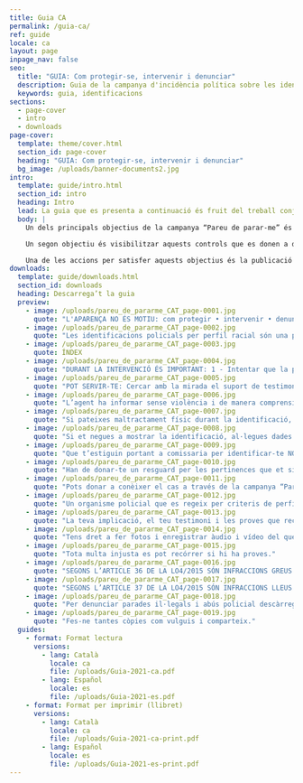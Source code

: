 ```yaml
---
title: Guia CA
permalink: /guia-ca/
ref: guide
locale: ca
layout: page
inpage_nav: false
seo:
  title: "GUIA: Com protegir-se, intervenir i denunciar"
  description: Guia de la campanya d'incidència política sobre les identificacions policials per perfil étnic.
  keywords: guia, identificacions
sections:
  - page-cover
  - intro
  - downloads
page-cover:
  template: theme/cover.html
  section_id: page-cover
  heading: "GUIA: Com protegir-se, intervenir i denunciar"
  bg_image: /uploads/banner-documents2.jpg
intro:
  template: guide/intro.html
  section_id: intro
  heading: Intro
  lead: La guia que es presenta a continuació és fruit del treball conjunt i del contrast amb persones i entitats de diferents comunitats que estan implicades a la campanya “Pareu de parar-me”.
  body: |
    Un dels principals objectius de la campanya “Pareu de parar-me” és desnormalitzar les identificacions policials racistes i donar eines a les persones que les pateixen perquè sapiguen com detectar-les, com procedir durant la parada i com denunciar després.

    Un segon objectiu és visibilitzar aquests controls que es donen a diari a la via pública. Una bona manera d’aconseguir-ho és promovent que les persones que en són testimoni no mirin cap a una altra banda i s’animin a fer ús dels seus privilegis per intervenir, sempre respectant la voluntat de la persona que està sent identificada i valorant la seva seguretat en primer lloc.

    Una de les accions per satisfer aquests objectius és la publicació i difusió d’un llibret de recomanacions. El procés d’elaboració de la guia ha estat llarg i hem procurat informar bé tant dels drets com dels riscos que impliquen les accions per defensar-los. La Llei Mordassa (LO 4/2015) ens ha fet anar amb peus de plom!
downloads:
  template: guide/downloads.html
  section_id: downloads
  heading: Descarrega’t la guia
  preview:
    - image: /uploads/pareu_de_pararme_CAT_page-0001.jpg
      quote: "L'APARENÇA NO ÉS MOTIU: com protegir • intervenir • denunciar identificacions policials per perfil racial."
    - image: /uploads/pareu_de_pararme_CAT_page-0002.jpg
      quote: "Les identificacions policials per perfil racial són una pràctica il·legal de control identitari en la qual es demana la documentació a les persones pel seu aspecte físic i no perquè hagin fet res indegut."
    - image: /uploads/pareu_de_pararme_CAT_page-0003.jpg
      quote: ÍNDEX
    - image: /uploads/pareu_de_pararme_CAT_page-0004.jpg
      quote: "DURANT LA INTERVENCIÓ ÉS IMPORTANT: 1 - Intentar que la por no et paralitzi. 2 - Conèixer els teus drets! És la millor eina contra l’abús. 3 - Connectar visualment amb les persones de l'entorn. 4 - Concentrar-se en els detalls per a una possible denúncia més endavant."
    - image: /uploads/pareu_de_pararme_CAT_page-0005.jpg
      quote: "POT SERVIR-TE: Cercar amb la mirada el suport de testimonis que escoltin amb atenció les explicacions dels agents. Demanar les dades dels testimonis un cop passada la identificació."
    - image: /uploads/pareu_de_pararme_CAT_page-0006.jpg
      quote: "L’agent ha informar sense violència i de manera comprensible sobre qui t’està parant i per què."
    - image: /uploads/pareu_de_pararme_CAT_page-0007.jpg
      quote: "Si pateixes maltractament físic durant la identificació, acudeix al metge immediatament. Comunica-li qui t'ha agredit."
    - image: /uploads/pareu_de_pararme_CAT_page-0008.jpg
      quote: "Si et negues a mostrar la identificació, al·legues dades dades falses o inexactes, desobeeixes lʼordre dʼun agent o et resisteixes, tʼexposes a rebre una multa per falta greu o a ser detingut i acusat penalment per resistència a lʼautoritat."
    - image: /uploads/pareu_de_pararme_CAT_page-0009.jpg
      quote: "Que t’estiguin portant a comissaria per identificar-te NO és una detenció. Per això, durant el trasllat no haurien dʼemmanillar-te."
    - image: /uploads/pareu_de_pararme_CAT_page-0010.jpg
      quote: "Han de donar-te un resguard per les pertinences que et siguin confiscades. Conserva tot el que et donin i revisa cada paper abans d’anar-te’n del lloc on te’l van donar."
    - image: /uploads/pareu_de_pararme_CAT_page-0011.jpg
      quote: "Pots donar a conèixer el cas a través de la campanya “Pareu de parar-me” i/o denunciar-ho al Servei d’Atenció i Denúncia (SAID) de SOS Racisme: Escriu per Whatsapp al número 652 87 34 06."
    - image: /uploads/pareu_de_pararme_CAT_page-0012.jpg
      quote: "Un organisme policial que es regeix per criteris de perfilació racial està sent racista, vulnera lleis i no compleix amb la seva tasca."
    - image: /uploads/pareu_de_pararme_CAT_page-0013.jpg
      quote: "La teva implicació, el teu testimoni i les proves que recullis poden resultar molt útils per aclarir els fets i desmuntar la versió policial en un procés judicial."
    - image: /uploads/pareu_de_pararme_CAT_page-0014.jpg
      quote: "Tens dret a fer fotos i enregistrar àudio i vídeo del que que passa al carrer, i més si és com a eina de possible defensa."
    - image: /uploads/pareu_de_pararme_CAT_page-0015.jpg
      quote: "Tota multa injusta es pot recórrer si hi ha proves."
    - image: /uploads/pareu_de_pararme_CAT_page-0016.jpg
      quote: "SEGONS L’ARTICLE 36 DE LA LO4/2015 SÓN INFRACCIONS GREUS: «La desobediència o la resistència a l'autoritat o als seus agents, així com la negativa a identificar-se o l'al·legació de dades falses o inexactes en els processos d'identificació»"
    - image: /uploads/pareu_de_pararme_CAT_page-0017.jpg
      quote: "SEGONS L’ARTICLE 37 DE LA LO4/2015 SÓN INFRACCIONS LLEUS: «L'incompliment de l'obligació d'obtenir la documentació personal legalment exigida, així com l'omissió negligent de la denúncia de la sostracció o pèrdua.»"
    - image: /uploads/pareu_de_pararme_CAT_page-0018.jpg
      quote: "Per denunciar parades il·legals i abús policial descàrrega la nostra app: https://mub.me/pareupararme"  
    - image: /uploads/pareu_de_pararme_CAT_page-0019.jpg
      quote: "Fes-ne tantes còpies com vulguis i comparteix."       
  guides:
    - format: Format lectura
      versions:
        - lang: Català
          locale: ca
          file: /uploads/Guia-2021-ca.pdf
        - lang: Español
          locale: es
          file: /uploads/Guia-2021-es.pdf
    - format: Format per imprimir (llibret)
      versions:
        - lang: Català
          locale: ca
          file: /uploads/Guia-2021-ca-print.pdf
        - lang: Español
          locale: es
          file: /uploads/Guia-2021-es-print.pdf
---
```

